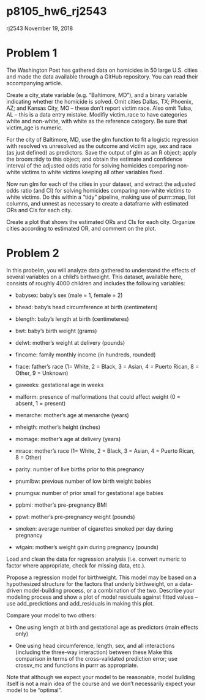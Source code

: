 p8105\_hw6\_rj2543
================
rj2543
November 19, 2018

Problem 1
=========

The Washington Post has gathered data on homicides in 50 large U.S. cities and made the data available through a GitHub repository. You can read their accompanying article.

Create a city\_state variable (e.g. “Baltimore, MD”), and a binary variable indicating whether the homicide is solved. Omit cities Dallas, TX; Phoenix, AZ; and Kansas City, MO – these don’t report victim race. Also omit Tulsa, AL – this is a data entry mistake. Modifiy victim\_race to have categories white and non-white, with white as the reference category. Be sure that victim\_age is numeric.

For the city of Baltimore, MD, use the glm function to fit a logistic regression with resolved vs unresolved as the outcome and victim age, sex and race (as just defined) as predictors. Save the output of glm as an R object; apply the broom::tidy to this object; and obtain the estimate and confidence interval of the adjusted odds ratio for solving homicides comparing non-white victims to white victims keeping all other variables fixed.

Now run glm for each of the cities in your dataset, and extract the adjusted odds ratio (and CI) for solving homicides comparing non-white victims to white victims. Do this within a “tidy” pipeline, making use of purrr::map, list columns, and unnest as necessary to create a dataframe with estimated ORs and CIs for each city.

Create a plot that shows the estimated ORs and CIs for each city. Organize cities according to estimated OR, and comment on the plot.

Problem 2
=========

In this probelm, you will analyze data gathered to understand the effects of several variables on a child’s birthweight. This dataset, available here, consists of roughly 4000 children and includes the following variables:

-   babysex: baby’s sex (male = 1, female = 2)

-   bhead: baby’s head circumference at birth (centimeters)

-   blength: baby’s length at birth (centimeteres)

-   bwt: baby’s birth weight (grams)

-   delwt: mother’s weight at delivery (pounds)

-   fincome: family monthly income (in hundreds, rounded)

-   frace: father’s race (1= White, 2 = Black, 3 = Asian, 4 = Puerto Rican, 8 = Other, 9 = Unknown)

-   gaweeks: gestational age in weeks

-   malform: presence of malformations that could affect weight (0 = absent, 1 = present)

-   menarche: mother’s age at menarche (years)

-   mheigth: mother’s height (inches)

-   momage: mother’s age at delivery (years)

-   mrace: mother’s race (1= White, 2 = Black, 3 = Asian, 4 = Puerto Rican, 8 = Other)

-   parity: number of live births prior to this pregnancy

-   pnumlbw: previous number of low birth weight babies

-   pnumgsa: number of prior small for gestational age babies

-   ppbmi: mother’s pre-pregnancy BMI

-   ppwt: mother’s pre-pregnancy weight (pounds)

-   smoken: average number of cigarettes smoked per day during pregnancy

-   wtgain: mother’s weight gain during pregnancy (pounds)

Load and clean the data for regression analysis (i.e. convert numeric to factor where appropriate, check for missing data, etc.).

Propose a regression model for birthweight. This model may be based on a hypothesized structure for the factors that underly birthweight, on a data-driven model-building process, or a combination of the two. Describe your modeling process and show a plot of model residuals against fitted values – use add\_predictions and add\_residuals in making this plot.

Compare your model to two others:

-   One using length at birth and gestational age as predictors (main effects only)

-   One using head circumference, length, sex, and all interactions (including the three-way interaction) between these Make this comparison in terms of the cross-validated prediction error; use crossv\_mc and functions in purrr as appropriate.

Note that although we expect your model to be reasonable, model building itself is not a main idea of the course and we don’t necessarily expect your model to be “optimal”.
